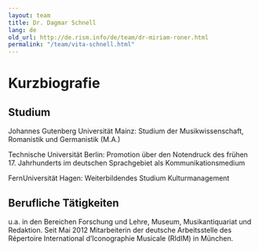 ```yaml
---
layout: team
title: Dr. Dagmar Schnell
lang: de
old_url: http://de.rism.info/de/team/dr-miriam-roner.html
permalink: "/team/vita-schnell.html"
---
```


# Kurzbiografie

## Studium

Johannes Gutenberg Universität Mainz: Studium der Musikwissenschaft, Romanistik und Germanistik (M.A.)

Technische Universität Berlin: Promotion über den Notendruck des frühen 17. Jahrhunderts im deutschen Sprachgebiet als Kommunikationsmedium

FernUniversität Hagen: Weiterbildendes Studium Kulturmanagement



## Berufliche Tätigkeiten

u.a. in den Bereichen Forschung und Lehre, Museum, Musikantiquariat und Redaktion. Seit Mai 2012 Mitarbeiterin der deutsche Arbeitsstelle des Répertoire International d’Iconographie Musicale (RIdIM) in München.
